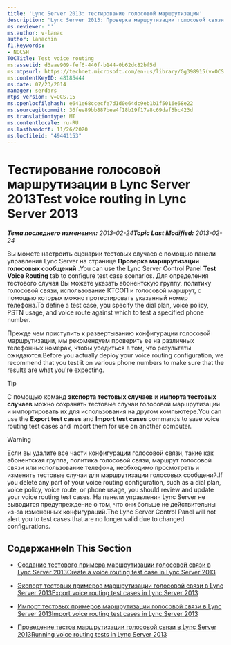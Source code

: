 ```yaml
---
title: 'Lync Server 2013: тестирование голосовой маршрутизации'
description: 'Lync Server 2013: Проверка маршрутизации голосовой связи.'
ms.reviewer: ''
ms.author: v-lanac
author: lanachin
f1.keywords:
- NOCSH
TOCTitle: Test voice routing
ms:assetid: d3aae909-fef6-440f-b144-0b62dc82bf5d
ms:mtpsurl: https://technet.microsoft.com/en-us/library/Gg398915(v=OCS.15)
ms:contentKeyID: 48185444
ms.date: 07/23/2014
manager: serdars
mtps_version: v=OCS.15
ms.openlocfilehash: e641e68ccecfe7d1d0e64dc9eb1b1f5016e68e22
ms.sourcegitcommit: 36fee89bb887bea4f18b19f17a8c69daf5bc423d
ms.translationtype: MT
ms.contentlocale: ru-RU
ms.lasthandoff: 11/26/2020
ms.locfileid: "49441153"
---
```

# <a name="test-voice-routing-in-lync-server-2013"></a><span data-ttu-id="0dc78-103">Тестирование голосовой маршрутизации в Lync Server 2013</span><span class="sxs-lookup"><span data-stu-id="0dc78-103">Test voice routing in Lync Server 2013</span></span>

<div data-xmlns="http://www.w3.org/1999/xhtml">

<div class="topic" data-xmlns="http://www.w3.org/1999/xhtml" data-msxsl="urn:schemas-microsoft-com:xslt" data-cs="https://msdn.microsoft.com/">

<div data-asp="https://msdn2.microsoft.com/asp">



</div>

<div id="mainSection">

<div id="mainBody"><span data-ttu-id="0dc78-104">

<span> </span></span><span class="sxs-lookup"><span data-stu-id="0dc78-104">

<span> </span></span></span>

<span data-ttu-id="0dc78-105">_**Тема последнего изменения:** 2013-02-24_</span><span class="sxs-lookup"><span data-stu-id="0dc78-105">_**Topic Last Modified:** 2013-02-24_</span></span>

<span data-ttu-id="0dc78-106">Вы можете настроить сценарии тестовых случаев с помощью панели управления Lync Server на странице **Проверка маршрутизации голосовых сообщений** .</span><span class="sxs-lookup"><span data-stu-id="0dc78-106">You can use the Lync Server Control Panel **Test Voice Routing** tab to configure test case scenarios.</span></span> <span data-ttu-id="0dc78-107">Для определения тестового случая Вы можете указать абонентскую группу, политику голосовой связи, использование КТСОП и голосовой маршрут, с помощью которых можно протестировать указанный номер телефона.</span><span class="sxs-lookup"><span data-stu-id="0dc78-107">To define a test case, you specify the dial plan, voice policy, PSTN usage, and voice route against which to test a specified phone number.</span></span>

<span data-ttu-id="0dc78-108">Прежде чем приступить к развертыванию конфигурации голосовой маршрутизации, мы рекомендуем проверить ее на различных телефонных номерах, чтобы убедиться в том, что результаты ожидаются.</span><span class="sxs-lookup"><span data-stu-id="0dc78-108">Before you actually deploy your voice routing configuration, we recommend that you test it on various phone numbers to make sure that the results are what you're expecting.</span></span>

<div>


> [!TIP]  
> <span data-ttu-id="0dc78-109">С помощью команд <STRONG>экспорта тестовых случаев</STRONG> и <STRONG>импорта тестовых случаев</STRONG> можно сохранять тестовые случаи голосовой маршрутизации и импортировать их для использования на другом компьютере.</span><span class="sxs-lookup"><span data-stu-id="0dc78-109">You can use the <STRONG>Export test cases</STRONG> and <STRONG>Import test cases</STRONG> commands to save voice routing test cases and import them for use on another computer.</span></span>



</div>

<div>


> [!WARNING]  
> <span data-ttu-id="0dc78-110">Если вы удалите все части конфигурации голосовой связи, такие как абонентская группа, политика голосовой связи, маршрут голосовой связи или использование телефона, необходимо просмотреть и изменить тестовые случаи для маршрутизации голосовых сообщений.</span><span class="sxs-lookup"><span data-stu-id="0dc78-110">If you delete any part of your voice routing configuration, such as a dial plan, voice policy, voice route, or phone usage, you should review and update your voice routing test cases.</span></span> <span data-ttu-id="0dc78-111">На панели управления Lync Server не выводится предупреждение о том, что они больше не действительны из-за измененных конфигураций.</span><span class="sxs-lookup"><span data-stu-id="0dc78-111">The Lync Server Control Panel will not alert you to test cases that are no longer valid due to changed configurations.</span></span>



</div>

<div>

## <a name="in-this-section"></a><span data-ttu-id="0dc78-112">Содержание</span><span class="sxs-lookup"><span data-stu-id="0dc78-112">In This Section</span></span>

  - [<span data-ttu-id="0dc78-113">Создание тестового примера маршрутизации голосовой связи в Lync Server 2013</span><span class="sxs-lookup"><span data-stu-id="0dc78-113">Create a voice routing test case in Lync Server 2013</span></span>](lync-server-2013-create-a-voice-routing-test-case.md)

  - [<span data-ttu-id="0dc78-114">Экспорт тестовых примеров маршрутизации голосовой связи в Lync Server 2013</span><span class="sxs-lookup"><span data-stu-id="0dc78-114">Export voice routing test cases in Lync Server 2013</span></span>](lync-server-2013-export-voice-routing-test-cases.md)

  - [<span data-ttu-id="0dc78-115">Импорт тестовых примеров маршрутизации голосовой связи в Lync Server 2013</span><span class="sxs-lookup"><span data-stu-id="0dc78-115">Import voice routing test cases in Lync Server 2013</span></span>](lync-server-2013-import-voice-routing-test-cases.md)

  - [<span data-ttu-id="0dc78-116">Проведение тестов маршрутизации голосовой связи в Lync Server 2013</span><span class="sxs-lookup"><span data-stu-id="0dc78-116">Running voice routing tests in Lync Server 2013</span></span>](lync-server-2013-running-voice-routing-tests.md)

<span data-ttu-id="0dc78-117"></div>

</div>

<span> </span>

</div>

</div>

</span><span class="sxs-lookup"><span data-stu-id="0dc78-117"></div>

</div>

<span> </span>

</div>

</div>

</span></span></div>


